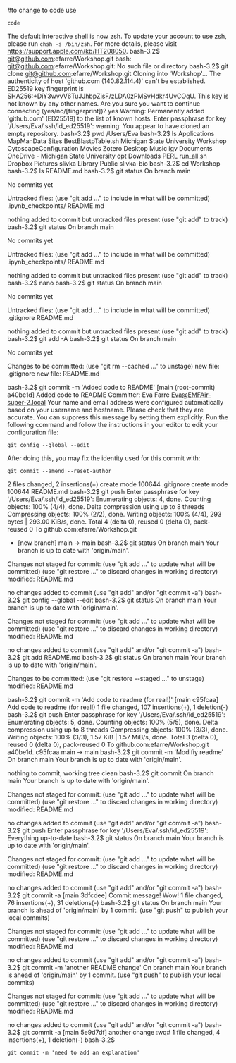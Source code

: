 
#to change to code use
```
code
```


The default interactive shell is now zsh.
To update your account to use zsh, please run `chsh -s /bin/zsh`.
For more details, please visit https://support.apple.com/kb/HT208050.
bash-3.2$ git@github.com:efarre/Workshop.git
bash: git@github.com:efarre/Workshop.git: No such file or directory
bash-3.2$ git clone git@github.com:efarre/Workshop.git
Cloning into 'Workshop'...
The authenticity of host 'github.com (140.82.114.4)' can't be established.
ED25519 key fingerprint is SHA256:+DiY3wvvV6TuJJhbpZisF/zLDA0zPMSvHdkr4UvCOqU.
This key is not known by any other names.
Are you sure you want to continue connecting (yes/no/[fingerprint])? yes
Warning: Permanently added 'github.com' (ED25519) to the list of known hosts.
Enter passphrase for key '/Users/Eva/.ssh/id_ed25519': 
warning: You appear to have cloned an empty repository.
bash-3.2$ pwd
/Users/Eva
bash-3.2$ ls
Applications                            MapManData                              Sites
BestBlastpTable.sh                      Michigan State University               Workshop
CytoscapeConfiguration                  Movies                                  Zotero
Desktop                                 Music                                   igv
Documents                               OneDrive - Michigan State University    opt
Downloads                               PERL                                    run_all.sh
Dropbox                                 Pictures                                slivka
Library                                 Public                                  slivka-bio
bash-3.2$ cd Workshop
bash-3.2$ ls
README.md
bash-3.2$ git status
On branch main

No commits yet

Untracked files:
  (use "git add <file>..." to include in what will be committed)
        .ipynb_checkpoints/
        README.md

nothing added to commit but untracked files present (use "git add" to track)
bash-3.2$ git status
On branch main

No commits yet

Untracked files:
  (use "git add <file>..." to include in what will be committed)
        .ipynb_checkpoints/
        README.md

nothing added to commit but untracked files present (use "git add" to track)
bash-3.2$ nano
bash-3.2$ git status
On branch main

No commits yet

Untracked files:
  (use "git add <file>..." to include in what will be committed)
        .gitignore
        README.md

nothing added to commit but untracked files present (use "git add" to track)
bash-3.2$ git add -A
bash-3.2$ git status
On branch main

No commits yet

Changes to be committed:
  (use "git rm --cached <file>..." to unstage)
        new file:   .gitignore
        new file:   README.md

bash-3.2$ git commit -m 'Added code to README'
[main (root-commit) a40be1d] Added code to README
 Committer: Eva Farre <Eva@EMFAir-super-2.local>
Your name and email address were configured automatically based
on your username and hostname. Please check that they are accurate.
You can suppress this message by setting them explicitly. Run the
following command and follow the instructions in your editor to edit
your configuration file:

    git config --global --edit

After doing this, you may fix the identity used for this commit with:

    git commit --amend --reset-author

 2 files changed, 2 insertions(+)
 create mode 100644 .gitignore
 create mode 100644 README.md
bash-3.2$ git push
Enter passphrase for key '/Users/Eva/.ssh/id_ed25519': 
Enumerating objects: 4, done.
Counting objects: 100% (4/4), done.
Delta compression using up to 8 threads
Compressing objects: 100% (2/2), done.
Writing objects: 100% (4/4), 293 bytes | 293.00 KiB/s, done.
Total 4 (delta 0), reused 0 (delta 0), pack-reused 0
To github.com:efarre/Workshop.git
 * [new branch]      main -> main
bash-3.2$ git status
On branch main
Your branch is up to date with 'origin/main'.

Changes not staged for commit:
  (use "git add <file>..." to update what will be committed)
  (use "git restore <file>..." to discard changes in working directory)
        modified:   README.md

no changes added to commit (use "git add" and/or "git commit -a")
bash-3.2$ git config --global --edit
bash-3.2$ git status
On branch main
Your branch is up to date with 'origin/main'.

Changes not staged for commit:
  (use "git add <file>..." to update what will be committed)
  (use "git restore <file>..." to discard changes in working directory)
        modified:   README.md

no changes added to commit (use "git add" and/or "git commit -a")
bash-3.2$ git add README.md 
bash-3.2$ git status
On branch main
Your branch is up to date with 'origin/main'.

Changes to be committed:
  (use "git restore --staged <file>..." to unstage)
        modified:   README.md

bash-3.2$ git commit -m 'Add code to readme (for real!)'
[main c95fcaa] Add code to readme (for real!)
 1 file changed, 107 insertions(+), 1 deletion(-)
bash-3.2$ git push
Enter passphrase for key '/Users/Eva/.ssh/id_ed25519': 
Enumerating objects: 5, done.
Counting objects: 100% (5/5), done.
Delta compression using up to 8 threads
Compressing objects: 100% (3/3), done.
Writing objects: 100% (3/3), 1.57 KiB | 1.57 MiB/s, done.
Total 3 (delta 0), reused 0 (delta 0), pack-reused 0
To github.com:efarre/Workshop.git
   a40be1d..c95fcaa  main -> main
bash-3.2$ git commit -m 'Modifiy readme'
On branch main
Your branch is up to date with 'origin/main'.

nothing to commit, working tree clean
bash-3.2$ git commit
On branch main
Your branch is up to date with 'origin/main'.

Changes not staged for commit:
  (use "git add <file>..." to update what will be committed)
  (use "git restore <file>..." to discard changes in working directory)
        modified:   README.md

no changes added to commit (use "git add" and/or "git commit -a")
bash-3.2$ git push
Enter passphrase for key '/Users/Eva/.ssh/id_ed25519': 
Everything up-to-date
bash-3.2$ git status
On branch main
Your branch is up to date with 'origin/main'.

Changes not staged for commit:
  (use "git add <file>..." to update what will be committed)
  (use "git restore <file>..." to discard changes in working directory)
        modified:   README.md

no changes added to commit (use "git add" and/or "git commit -a")
bash-3.2$ git commit -a
[main 3dfcdee] Commit message! Wow!
 1 file changed, 76 insertions(+), 31 deletions(-)
bash-3.2$ git status
On branch main
Your branch is ahead of 'origin/main' by 1 commit.
  (use "git push" to publish your local commits)

Changes not staged for commit:
  (use "git add <file>..." to update what will be committed)
  (use "git restore <file>..." to discard changes in working directory)
        modified:   README.md

no changes added to commit (use "git add" and/or "git commit -a")
bash-3.2$ git commit -m 'another README change'
On branch main
Your branch is ahead of 'origin/main' by 1 commit.
  (use "git push" to publish your local commits)

Changes not staged for commit:
  (use "git add <file>..." to update what will be committed)
  (use "git restore <file>..." to discard changes in working directory)
        modified:   README.md

no changes added to commit (use "git add" and/or "git commit -a")
bash-3.2$ git commit -a
[main 5e9d7df] another change :wq#
 1 file changed, 4 insertions(+), 1 deletion(-)
bash-3.2$ 
    
    git commit -m 'need to add an explanation'